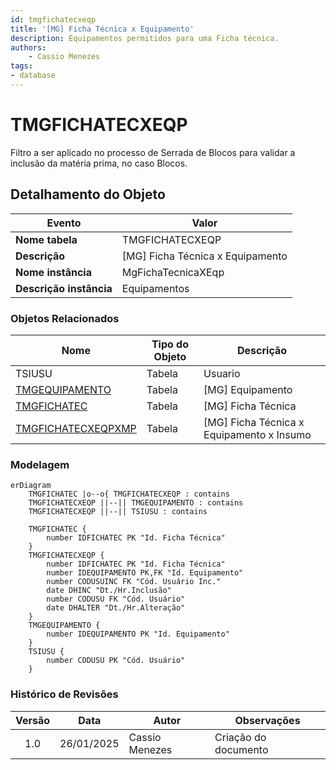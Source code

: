 ```yaml
---
id: tmgfichatecxeqp
title: '[MG] Ficha Técnica x Equipamento'
description: Equipamentos permitidos para uma Ficha técnica.
authors:
    - Cassio Menezes
tags: 
- database
---
```

# TMGFICHATECXEQP

Filtro a ser aplicado no processo de Serrada de Blocos para validar a inclusão da matéria prima, no caso Blocos.

## Detalhamento do Objeto

| Evento | Valor |
|--|--|
| **Nome tabela** | TMGFICHATECXEQP |
| **Descrição** | [MG] Ficha Técnica x Equipamento |
| **Nome instância** | MgFichaTecnicaXEqp |
| **Descrição instância** | Equipamentos |

### Objetos Relacionados

| Nome | Tipo do Objeto | Descrição |
|--|--|--|
| TSIUSU | Tabela | Usuario |
| [TMGEQUIPAMENTO](TMGEQUIPAMENTO.md) | Tabela | [MG] Equipamento |
| [TMGFICHATEC](TMGFICHATEC.md) | Tabela | [MG] Ficha Técnica |
| [TMGFICHATECXEQPXMP](TMGFICHATECXEQPXMP.md) | Tabela | [MG] Ficha Técnica x Equipamento x Insumo |

### Modelagem

```mermaid
erDiagram
    TMGFICHATEC |o--o{ TMGFICHATECXEQP : contains
    TMGFICHATECXEQP ||--|| TMGEQUIPAMENTO : contains
    TMGFICHATECXEQP ||--|| TSIUSU : contains

	TMGFICHATEC {
		number IDFICHATEC PK "Id. Ficha Técnica"
	}
	TMGFICHATECXEQP {
		number IDFICHATEC PK "Id. Ficha Técnica"
        number IDEQUIPAMENTO PK,FK "Id. Equipamento"
        number CODUSUINC FK "Cód. Usuário Inc."
        date DHINC "Dt./Hr.Inclusão"
        number CODUSU FK "Cód. Usuário"
        date DHALTER "Dt./Hr.Alteração"
	}
	TMGEQUIPAMENTO {
		number IDEQUIPAMENTO PK "Id. Equipamento"
    }
    TSIUSU {
        number CODUSU PK "Cód. Usuário"
    }
```

### Histórico de Revisões

| Versão | Data | Autor | Observações |
|:--:|:--:|--|--|
| 1.0 | 26/01/2025 | Cassio Menezes | Criação do documento |
